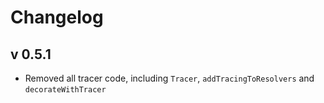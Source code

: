 # Changelog

## v 0.5.1

* Removed all tracer code, including `Tracer`, `addTracingToResolvers` and `decorateWithTracer`
